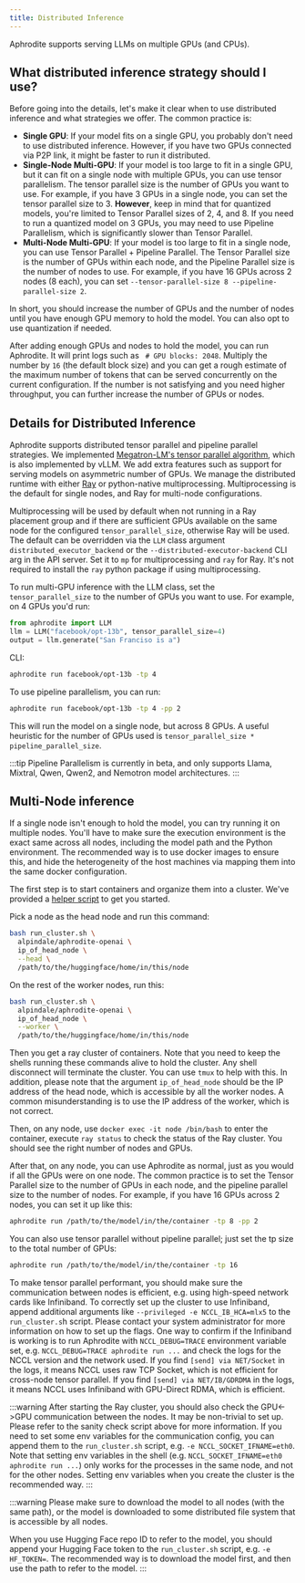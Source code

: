 ```yaml
---
title: Distributed Inference
---
```


Aphrodite supports serving LLMs on multiple GPUs (and CPUs).

## What distributed inference strategy should I use?

Before going into the details, let's make it clear when to use distributed inference and what strategies we offer. The common practice is:

- **Single GPU**: If your model fits on a single GPU, you probably don't need to use distributed inference. However, if you have two GPUs connected via P2P link, it might be faster to run it distributed.
- **Single-Node Multi-GPU**: If your model is too large to fit in a single GPU, but it can fit on a single node with multiple GPUs, you can use tensor parallelism. The tensor parallel size is the number of GPUs you want to use. For example, if you have 3 GPUs in a single node, you can set the tensor parallel size to 3. **However**, keep in mind that for quantized models, you're limited to Tensor Parallel sizes of 2, 4, and 8. If you need to run a quantized model on 3 GPUs, you may need to use Pipeline Parallelism, which is significantly slower than Tensor Parallel.
- **Multi-Node Multi-GPU**: If your model is too large to fit in a single node, you can use Tensor Parallel + Pipeline Parallel. The Tensor Parallel size is the number of GPUs within each node, and the Pipeline Parallel size is the number of nodes to use. For example, if you have 16 GPUs across 2 nodes (8 each), you can set `--tensor-parallel-size 8 --pipeline-parallel-size 2`.

In short, you should increase the number of GPUs and the number of nodes until you have enough GPU memory to hold the model. You can also opt to use quantization if needed.

After adding enough GPUs and nodes to hold the model, you can run Aphrodite. It will print logs such as ` # GPU blocks: 2048`. Multiply the number by `16` (the default block size) and you can get a rough estimate of the maximum number of tokens that can be served concurrently on the current configuration. If the number is not satisfying and you need higher throughput, you can further increase the number of GPUs or nodes.

## Details for Distributed Inference

Aphrodite supports distributed tensor parallel and pipeline parallel strategies. We implemented [Megatron-LM's tensor parallel algorithm](https://arxiv.org/pdf/1909.08053.pdf), which is also implemented by vLLM. We add extra features such as support for serving models on asymmetric number of GPUs. We manage the distributed runtime with either [Ray](https://github.com/ray-project/ray) or python-native multiprocessing. Multiprocessing is the default for single nodes, and Ray for multi-node configurations.

Multiprocessing will be used by default when not running in a Ray placement group and if there are sufficient GPUs available on the same node for the configured `tensor_parallel_size`, otherwise Ray will be used. The default can be overridden via the `LLM` class argument `distributed_executor_backend` or the `--distributed-executor-backend` CLI arg in the API server. Set it to `mp` for multiprocessing and `ray` for Ray. It's not required to install the `ray` python package if using multiprocessing.

To run multi-GPU inference with the LLM class, set the `tensor_parallel_size` to the number of GPUs you want to use. For example, on 4 GPUs you'd run:

```py
from aphrodite import LLM
llm = LLM("facebook/opt-13b", tensor_parallel_size=4)
output = llm.generate("San Franciso is a")
```

CLI:

```sh
aphrodite run facebook/opt-13b -tp 4
```

To use pipeline parallelism, you can run:

```sh
aphrodite run facebook/opt-13b -tp 4 -pp 2
```
This will run the model on a single node, but across 8 GPUs. A useful heuristic for the number of GPUs used is `tensor_parallel_size * pipeline_parallel_size`.

:::tip
Pipeline Parallelism is currently in beta, and only supports Llama, Mixtral, Qwen, Qwen2, and Nemotron model architectures.
:::


## Multi-Node inference

If a single node isn't enough to hold the model, you can try running it on multiple nodes. You'll have to make sure the execution environment is the exact same across all nodes, including the model path and the Python environment. The recommended way is to use docker images to ensure this, and hide the heterogeneity of the host machines via mapping them into the same docker configuration.

The first step is to start containers and organize them into a cluster. We've provided a [helper script](https://github.com/PygmalionAI/aphrodite-engine/tree/main/examples/run_cluster.sh) to get you started.

Pick a node as the head node and run this command:

```sh
bash run_cluster.sh \
  alpindale/aphrodite-openai \
  ip_of_head_node \
  --head \
  /path/to/the/huggingface/home/in/this/node
```

On the rest of the worker nodes, run this:

```sh
bash run_cluster.sh \
  alpindale/aphrodite-openai \
  ip_of_head_node \
  --worker \
  /path/to/the/huggingface/home/in/this/node
```

Then you get a ray cluster of containers. Note that you need to keep the shells running these commands alive to hold the cluster. Any shell disconnect will terminate the cluster. You can use `tmux` to help with this. In addition, please note that the argument `ip_of_head_node` should be the IP address of the head node, which is accessible by all the worker nodes. A common misunderstanding is to use the IP address of the worker, which is not correct.

Then, on any node, use `docker exec -it node /bin/bash` to enter the container, execute `ray status` to check the status of the Ray cluster. You should see the right number of nodes and GPUs.

After that, on any node, you can use Aphrodite as normal, just as you would if all the GPUs were on one node. The common practice is to set the Tensor Parallel size to the number of GPUs in each node, and the pipeline parallel size to the number of nodes. For example, if you have 16 GPUs across 2 nodes, you can set it up like this:

```sh
aphrodite run /path/to/the/model/in/the/container -tp 8 -pp 2
```

You can also use tensor parallel without pipeline parallel; just set the tp size to the total number of GPUs:

```sh
aphrodite run /path/to/the/model/in/the/container -tp 16
```

To make tensor parallel performant, you should make sure the communication between nodes is efficient, e.g. using high-speed network cards like Infiniband. To correctly set up the cluster to use Infiniband, append additional arguments like `--privileged -e NCCL_IB_HCA=mlx5` to the `run_cluster.s`h script. Please contact your system administrator for more information on how to set up the flags. One way to confirm if the Infiniband is working is to run Aphrodite with `NCCL_DEBUG=TRACE` environment variable set, e.g. `NCCL_DEBUG=TRACE aphrodite run ...` and check the logs for the NCCL version and the network used. If you find `[send] via NET/Socket` in the logs, it means NCCL uses raw TCP Socket, which is not efficient for cross-node tensor parallel. If you find `[send] via NET/IB/GDRDMA` in the logs, it means NCCL uses Infiniband with GPU-Direct RDMA, which is efficient.

:::warning
After starting the Ray cluster, you should also check the GPU<->GPU communication between the nodes. It may be non-trivial to set up. Please refer to the sanity check script above for more information. If you need to set some env variables for the communication config, you can append them to the `run_cluster.sh` script, e.g. `-e NCCL_SOCKET_IFNAME=eth0`. Note that setting env variables in the shell (e.g. `NCCL_SOCKET_IFNAME=eth0 aphrodite run ...`) only works for the processes in the same node, and not for the other nodes. Setting env variables when you create the cluster is the recommended way.
:::

:::warning
Please make sure to download the model to all nodes (with the same path), or the model is downloaded to some distributed file system that is accessible by all nodes.

When you use Hugging Face repo ID to refer to the model, you should append your Hugging Face token to the `run_cluster.sh` script, e.g. `-e HF_TOKEN=`. The recommended way is to download the model first, and then use the path to refer to the model.
:::